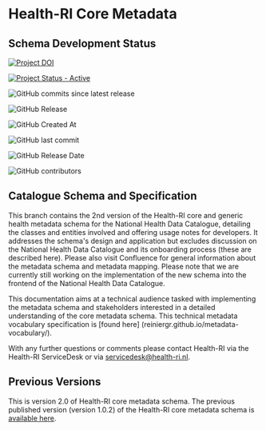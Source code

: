# Health-RI Core Metadata 

## Schema Development Status
[![Project DOI](https://zenodo.org/badge/DOI/10.5281/zenodo.15395604.svg)](https://doi.org/10.5281/zenodo.15395604)

[![Project Status - Active](https://www.repostatus.org/badges/latest/active.svg)](https://www.repostatus.org/#active)

![GitHub commits since latest release](https://img.shields.io/github/commits-since/Health-RI/health-ri-metadata/latest)

![GitHub Release](https://img.shields.io/github/v/release/Health-RI/health-ri-metadata)

![GitHub Created At](https://img.shields.io/github/created-at/Health-RI/health-ri-metadata)

![GitHub last commit](https://img.shields.io/github/last-commit/Health-RI/health-ri-metadata)

![GitHub Release Date](https://img.shields.io/github/release-date/Health-RI/health-ri-metadata)

![GitHub contributors](https://img.shields.io/github/contributors/Health-RI/health-ri-metadata)

##  Catalogue Schema and Specification
This branch contains the 2nd version of the Health-RI core and generic health metadata schema for the National Health Data Catalogue, detailing the classes and entities involved and offering usage notes for developers. It addresses the schema's design and application but excludes discussion on the National Health Data Catalogue and its onboarding process (these are described here). Please also visit Confluence for general information about the metadata schema and metadata mapping. Please note that we are currently still working on the implementation of the new schema into the frontend of the National Health Data Catalogue.

This documentation aims at a technical audience tasked with implementing the metadata schema and stakeholders interested in a detailed understanding of the core metadata schema. This technical metadata vocabulary specification is [found here] (reiniergr.github.io/metadata-vocabulary/).

With any further questions or comments please contact Health-RI via the Health-RI ServiceDesk or via servicedesk@health-ri.nl.

## Previous Versions
This is version 2.0 of Health-RI core metadata schema. The previous published version (version 1.0.2) of the Health-RI core metadata schema is [available here](https://github.com/Health-RI/health-ri-metadata/releases/tag/v1.0.2).

